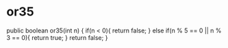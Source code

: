 # or35

public boolean or35(int n) {
  if(n < 0){
    return false;
  }
  else if(n % 5 == 0 || n % 3 == 0){
    return true;
  }
  return false; 
}
